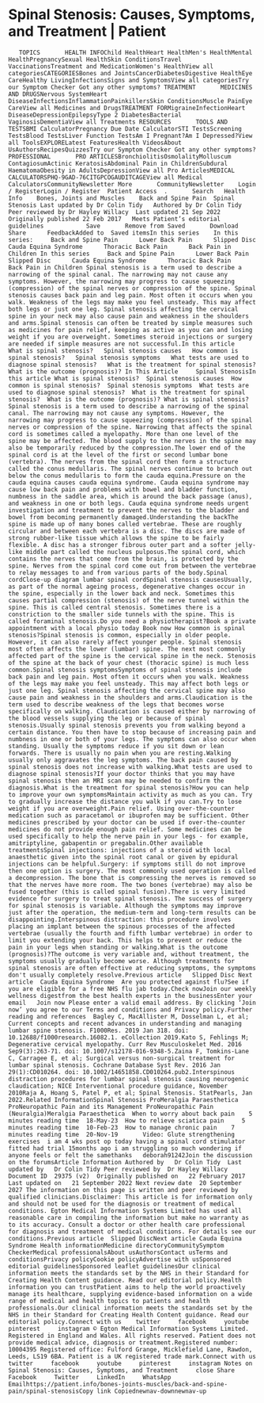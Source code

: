 # Spinal Stenosis: Causes, Symptoms, and Treatment | Patient

       TOPICS       HEALTH INFOChild HealthHeart HealthMen's HealthMental HealthPregnancySexual HealthSkin ConditionsTravel VaccinationsTreatment and MedicationWomen's HealthView all categoriesCATEGORIESBones and JointsCancerDiabetesDigestive HealthEye CareHealthy LivingInfectionsSigns and SymptomsView all categoriesTry our Symptom Checker Got any other symptoms? TREATMENT       MEDICINES AND DRUGSNervous SystemHeart DiseaseInfectionsInflammationPainkillersSkin ConditionsMuscle PainEye CareView all Medicines and DrugsTREATMENT FORMigraineInfectionHeart DiseaseDepressionEpilepsyType 2 DiabetesBacterial VaginosisDementiaView all Treatments RESOURCES       TOOLS AND TESTSBMI CalculatorPregnancy Due Date CalculatorSTI TestsScreening TestsBlood TestsLiver Function TestsAm I Pregnant?Am I Depressed?View all ToolsEXPLORELatest FeaturesHealth VideosAbout UsAuthorsRecipesQuizzesTry our Symptom Checker Got any other symptoms? PROFESSIONAL       PRO ARTICLESBronchiolitisOsmolalityMolluscum ContagiosumActinic KeratosisAbdominal Pain in ChildrenSubdural HaematomaObesity in AdultsDepressionView all Pro ArticlesMEDICAL CALCULATORSPHQ-9GAD-76CITGPCOGAUDITCAGEView all Medical CalculatorsCommunityNewsletter More       CommunityNewsletter    Login / RegisterLogin / Register  Patient Access  .       Search   Health Info    Bones, Joints and Muscles    Back and Spine Pain  Spinal Stenosis Last updated by Dr Colin Tidy   Authored by Dr Colin Tidy   Peer reviewed by Dr Hayley Willacy  Last updated 21 Sep 2022   Originally published 22 Feb 2017   Meets Patient’s editorial guidelines            Save       Remove from Saved       Download      Share      FeedbackAdded to  Saved itemsIn this series    In this series:     Back and Spine Pain      Lower Back Pain      Slipped Disc      Cauda Equina Syndrome      Thoracic Back Pain      Back Pain in Children In this series     Back and Spine Pain      Lower Back Pain      Slipped Disc      Cauda Equina Syndrome      Thoracic Back Pain      Back Pain in Children Spinal stenosis is a term used to describe a narrowing of the spinal canal. The narrowing may not cause any symptoms. However, the narrowing may progress to cause squeezing (compression) of the spinal nerves or compression of the spine. Spinal stenosis causes back pain and leg pain. Most often it occurs when you walk. Weakness of the legs may make you feel unsteady. This may affect both legs or just one leg. Spinal stenosis affecting the cervical spine in your neck may also cause pain and weakness in the shoulders and arms.Spinal stenosis can often be treated by simple measures such as medicines for pain relief, keeping as active as you can and losing weight if you are overweight. Sometimes steroid injections or surgery are needed if simple measures are not successful.In this article   What is spinal stenosis?   Spinal stenosis causes   How common is spinal stenosis?   Spinal stenosis symptoms   What tests are used to diagnose spinal stenosis?   What is the treatment for spinal stenosis?   What is the outcome (prognosis)? In This Article     Spinal StenosisIn this article What is spinal stenosis?  Spinal stenosis causes  How common is spinal stenosis?  Spinal stenosis symptoms  What tests are used to diagnose spinal stenosis?  What is the treatment for spinal stenosis?  What is the outcome (prognosis)? What is spinal stenosis?Spinal stenosis is a term used to describe a narrowing of the spinal canal. The narrowing may not cause any symptoms. However, the narrowing may progress to cause squeezing (compression) of the spinal nerves or compression of the spine. Narrowing that affects the spinal cord is sometimes called a myelopathy. More than one level of the spine may be affected. The blood supply to the nerves in the spine may also be temporarily reduced by the compression.The lower end of the spinal cord is at the level of the first or second lumbar bone (vertebra). The nerves from the spinal cord then form a structure called the conus medullaris. The spinal nerves continue to branch out below the conus medullaris to form the cauda equina.Pressure on the cauda equina causes cauda equina syndrome. Cauda equina syndrome may cause low back pain and problems with bowel and bladder function, numbness in the saddle area, which is around the back passage (anus), and weakness in one or both legs. Cauda equina syndrome needs urgent investigation and treatment to prevent the nerves to the bladder and bowel from becoming permanently damaged.Understanding the backThe spine is made up of many bones called vertebrae. These are roughly circular and between each vertebra is a disc. The discs are made of strong rubber-like tissue which allows the spine to be fairly flexible. A disc has a stronger fibrous outer part and a softer jelly-like middle part called the nucleus pulposus.The spinal cord, which contains the nerves that come from the brain, is protected by the spine. Nerves from the spinal cord come out from between the vertebrae to relay messages to and from various parts of the body.Spinal cordClose-up diagram lumbar spinal cordSpinal stenosis causesUsually, as part of the normal ageing process, degenerative changes occur in the spine, especially in the lower back and neck. Sometimes this causes partial compression (stenosis) of the nerve tunnel within the spine. This is called central stenosis. Sometimes there is a constriction to the smaller side tunnels with the spine. This is called foraminal stenosis.Do you need a physiotherapist?Book a private appointment with a local physio today Book now How common is spinal stenosis?Spinal stenosis is common, especially in older people. However, it can also rarely affect younger people. Spinal stenosis most often affects the lower (lumbar) spine. The next most commonly affected part of the spine is the cervical spine in the neck. Stenosis of the spine at the back of your chest (thoracic spine) is much less common.Spinal stenosis symptomsSymptoms of spinal stenosis include back pain and leg pain. Most often it occurs when you walk. Weakness of the legs may make you feel unsteady. This may affect both legs or just one leg. Spinal stenosis affecting the cervical spine may also cause pain and weakness in the shoulders and arms.Claudication is the term used to describe weakness of the legs that becomes worse specifically on walking. Claudication is caused either by narrowing of the blood vessels supplying the leg or because of spinal stenosis.Usually spinal stenosis prevents you from walking beyond a certain distance. You then have to stop because of increasing pain and numbness in one or both of your legs. The symptoms can also occur when standing. Usually the symptoms reduce if you sit down or lean forwards. There is usually no pain when you are resting.Walking usually only aggravates the leg symptoms. The back pain caused by spinal stenosis does not increase with walking.What tests are used to diagnose spinal stenosis?If your doctor thinks that you may have spinal stenosis then an MRI scan may be needed to confirm the diagnosis.What is the treatment for spinal stenosis?How you can help to improve your own symptomsMaintain activity as much as you can. Try to gradually increase the distance you walk if you can.Try to lose weight if you are overweight.Pain relief. Using over-the-counter medication such as paracetamol or ibuprofen may be sufficient. Other medicines prescribed by your doctor can be used if over-the-counter medicines do not provide enough pain relief. Some medicines can be used specifically to help the nerve pain in your legs - for example, amitriptyline, gabapentin or pregabalin.Other available treatmentsSpinal injections: injections of a steroid with local anaesthetic given into the spinal root canal or given by epidural injections can be helpful.Surgery: if symptoms still do not improve then one option is surgery. The most commonly used operation is called a decompression. The bone that is compressing the nerves is removed so that the nerves have more room. The two bones (vertebrae) may also be fused together (this is called spinal fusion).There is very limited evidence for surgery to treat spinal stenosis. The success of surgery for spinal stenosis is variable. Although the symptoms may improve just after the operation, the medium-term and long-term results can be disappointing.Interspinous distraction: this procedure involves placing an implant between the spinous processes of the affected vertebrae (usually the fourth and fifth lumbar vertebrae) in order to limit you extending your back. This helps to prevent or reduce the pain in your legs when standing or walking.What is the outcome (prognosis)?The outcome is very variable and, without treatment, the symptoms usually gradually become worse. Although treatments for spinal stenosis are often effective at reducing symptoms, the symptoms don't usually completely resolve.Previous article   Slipped Disc Next article  Cauda Equina Syndrome  Are you protected against flu?See if you are eligible for a free NHS flu jab today.Check nowJoin our weekly wellness digestfrom the best health experts in the businessEnter your email   Join now Please enter a valid email address. By clicking ‘Join now’ you agree to our Terms and conditions and Privacy policy.Further reading and references  Bagley C, MacAllister M, Dosselman L, et al; Current concepts and recent advances in understanding and managing lumbar spine stenosis. F1000Res. 2019 Jan 318. doi: 10.12688/f1000research.16082.1. eCollection 2019.Kato S, Fehlings M; Degenerative cervical myelopathy. Curr Rev Musculoskelet Med. 2016 Sep9(3):263-71. doi: 10.1007/s12178-016-9348-5.Zaina F, Tomkins-Lane C, Carragee E, et al; Surgical versus non-surgical treatment for lumbar spinal stenosis. Cochrane Database Syst Rev. 2016 Jan 29(1):CD010264. doi: 10.1002/14651858.CD010264.pub2.Interspinous distraction procedures for lumbar spinal stenosis causing neurogenic claudication; NICE Interventional procedure guidance, November 2010Raja A, Hoang S, Patel P, et al; Spinal Stenosis. StatPearls, Jan 2022.Related InformationSpinal Stenosis ProMeralgia Paraesthetica ProNeuropathic Pain and its Management ProNeuropathic Pain (Neuralgia)Meralgia Paraesthetica  When to worry about back pain    5 minutes reading time  18-May-23  How to relieve sciatica pain     5 minutes reading time  10-Feb-23  How to manage chronic pain    7 minutes reading time  20-Nov-19       Video: Glute strengthening exercises  i am 4 wks post op today having a spinal cord stimulator fitted had trial 15months ago i am struggling so much wondering if anyone feels or felt the samethanks   deborah91242Join the discussion on the forumsArticle Information Authored by   Dr Colin Tidy  Last updated by   Dr Colin Tidy Peer reviewed by  Dr Hayley Willacy Document ID  29375 (v2)  Originally published on   22 February 2017  Last updated on   21 September 2022 Next review date  20 September 2027 The information on this page is written and peer reviewed by qualified clinicians.Disclaimer: This article is for information only and should not be used for the diagnosis or treatment of medical conditions. Egton Medical Information Systems Limited has used all reasonable care in compiling the information but make no warranty as to its accuracy. Consult a doctor or other health care professional for diagnosis and treatment of medical conditions. For details see our conditions.Previous article  Slipped DiscNext article Cauda Equina Syndrome Health informationMedicine directoryCommunitySymptom CheckerMedical professionalsAbout usAuthorsContact usTerms and conditionsPrivacy policyCookie policyAdvertise with usSponsored editorial guidelinesSponsored leaflet guidelinesOur clinical information meets the standards set by the NHS in their Standard for Creating Health Content guidance. Read our editorial policy.Health information you can trustPatient aims to help the world proactively manage its healthcare, supplying evidence-based information on a wide range of medical and health topics to patients and health professionals.Our clinical information meets the standards set by the NHS in their Standard for Creating Health Content guidance. Read our editorial policy.Connect with us    twitter     facebook     youtube     pinterest     instagram © Egton Medical Information Systems Limited. Registered in England and Wales. All rights reserved. Patient does not provide medical advice, diagnosis or treatment.Registered number: 10004395 Registered office: Fulford Grange, Micklefield Lane, Rawdon, Leeds, LS19 6BA. Patient is a UK registered trade mark.Connect with us    twitter     facebook     youtube     pinterest     instagram Notes on Spinal Stenosis: Causes, Symptoms, and Treatment     close Share          Facebook     Twitter     LinkedIn     WhatsApp     Emailhttps://patient.info/bones-joints-muscles/back-and-spine-pain/spinal-stenosisCopy link Copiednewnav-downnewnav-up


